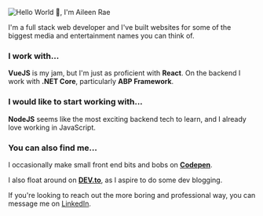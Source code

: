 ![Hello World 👋, I'm Aileen Rae](https://dev-to-uploads.s3.amazonaws.com/uploads/articles/cq7t2lpu3mi5ti5dawk4.png)

I'm a full stack web developer and I've built websites for some of the biggest media and entertainment names you can think of.


### I work with...

**VueJS** is my jam, but I'm just as proficient with **React**. On the backend I work with **.NET Core**, particularly **ABP Framework**.

### I would like to start working with...

**NodeJS** seems like the most exciting backend tech to learn, and I already love working in JavaScript.

### You can also find me...

I occasionally make small front end bits and bobs on [**Codepen**](https://codepen.io/aileen-r).

I also float around on [**DEV.to**](https://dev.to/aileenr), as I aspire to do some dev blogging.

If you're looking to reach out the more boring and professional way, you can message me on [LinkedIn](https://www.linkedin.com/in/aileen-rae/).

<!--
**aileen-r/aileen-r** is a ✨ _special_ ✨ repository because its `README.md` (this file) appears on your GitHub profile.

Here are some ideas to get you started:

- 🔭 I’m currently working on ...
- 🌱 I’m currently learning ...
- 👯 I’m looking to collaborate on ...
- 🤔 I’m looking for help with ...
- 💬 Ask me about ...
- 📫 How to reach me: ...
- 😄 Pronouns: ...
- ⚡ Fun fact: ...
-->
